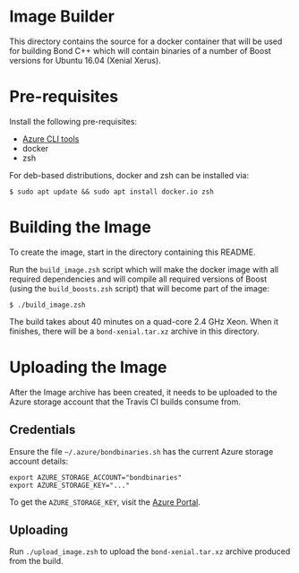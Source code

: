 # Image Builder

This directory contains the source for a docker container that will be used for
building Bond C++ which will contain binaries of a number of Boost versions for
Ubuntu 16.04 (Xenial Xerus).

# Pre-requisites

Install the following pre-requisites:

* [Azure CLI tools][azure-cli]
* docker
* zsh

For deb-based distributions, docker and zsh can be installed via:

    $ sudo apt update && sudo apt install docker.io zsh

# Building the Image

To create the image, start in the directory containing this README.

Run the `build_image.zsh` script which will make the docker image with all
required dependencies and will compile all required versions of Boost (using
the `build_boosts.zsh` script) that will become part of the image:

    $ ./build_image.zsh

The build takes about 40 minutes on a quad-core 2.4 GHz Xeon. When it finishes,
there will be a `bond-xenial.tar.xz` archive in this directory.

# Uploading the Image

After the Image archive has been created, it needs to be uploaded to the
Azure storage account that the Travis CI builds consume from.

## Credentials

Ensure the file `~/.azure/bondbinaries.sh` has the current Azure storage
account details:

    export AZURE_STORAGE_ACCOUNT="bondbinaries"
    export AZURE_STORAGE_KEY="..."

To get the `AZURE_STORAGE_KEY`, visit the [Azure Portal][azure-portal].

## Uploading

Run `./upload_image.zsh` to upload the `bond-xenial.tar.xz` archive
produced from the build.

[azure-cli]: https://docs.microsoft.com/en-us/cli/azure/install-azure-cli
[azure-portal]: https://portal.azure.com/
